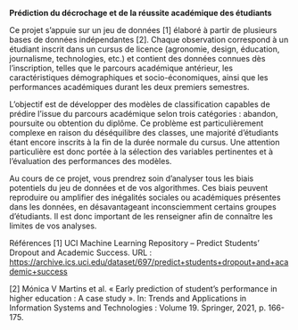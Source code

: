 **Prédiction du décrochage et de la réussite académique des étudiants**

Ce projet s’appuie sur un jeu de données [1] élaboré à partir de plusieurs bases de données indépendantes [2]. Chaque observation correspond à un étudiant inscrit dans un cursus de licence (agronomie, design, éducation, journalisme, technologies, etc.) et contient des données connues dès l’inscription, telles que le parcours académique antérieur, les caractéristiques démographiques et socio-économiques, ainsi que les performances académiques durant les deux premiers semestres.

L’objectif est de développer des modèles de classification capables de prédire l’issue du parcours académique selon trois catégories : abandon, poursuite ou obtention du diplôme. Ce problème est particulièrement complexe en raison du déséquilibre des classes, une majorité d’étudiants étant encore inscrits à la fin de la durée normale du cursus. Une attention particulière est donc portée à la sélection des variables pertinentes et à l’évaluation des performances des modèles.

Au cours de ce projet, vous prendrez soin d’analyser tous les biais potentiels du jeu de données et de vos algorithmes. Ces biais peuvent reproduire ou amplifier des inégalités sociales ou académiques présentes dans les données, en désavantageant inconsciemment certains groupes d’étudiants. Il est donc important de les renseigner afin de connaître les limites de vos analyses.

Références
[1] UCI Machine Learning Repository – Predict Students’ Dropout and Academic Success.
URL : https://archive.ics.uci.edu/dataset/697/predict+students+dropout+and+academic+success

[2] Mónica V Martins et al.
« Early prediction of student’s performance in higher education : A case study ».
In: Trends and Applications in Information Systems and Technologies : Volume 19. Springer, 2021, p. 166-175.
